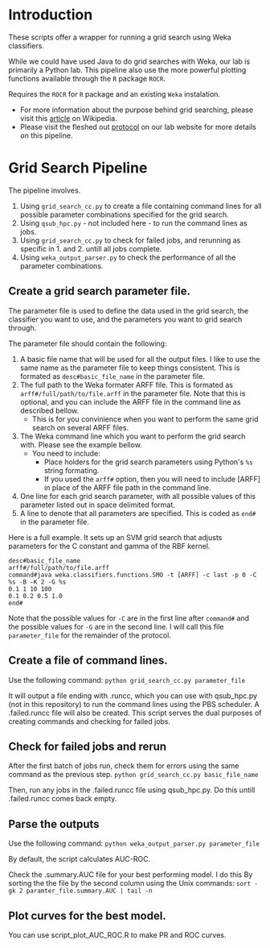 # Introduction
These scripts offer a wrapper for running a grid search using Weka
classifiers.

While we could have used Java to do grid searches with Weka, our lab is
primarily a Python lab. This pipeline also use the more powerful plotting
functions available through the `R` package `ROCR`.

Requires the `ROCR` for `R` package and an existing `Weka` instalation.

* For more information about the purpose behind grid searching, please visit
   this [article](http://en.wikipedia.org/wiki/Hyperparameter_optimization#Grid_search) 
   on Wikipedia.
* Please visit the fleshed out [protocol](http://shiulab.plantbiology.msu.edu/wiki/index.php/Weka_Grid_Search)
on our lab website for more details on this pipeline.

# Grid Search Pipeline
The pipeline involves.


1. Using `grid_search_cc.py` to create a file containing command lines for
   all possible parameter combinations specified for the grid search.
1. Using `qsub_hpc.py` - not included here - to run the command lines as jobs.
1. Using `grid_search_cc.py` to check for failed jobs, and rerunning as
   specific in 1. and 2. untill all jobs complete.
1. Using `weka_output_parser.py` to check the performance of all the parameter
   combinations.

## Create a grid search parameter file.

The parameter file is used to define the data used in the grid search, the
classifier you want to use, and the parameters you want to grid search through.

The parameter file should contain the following:


1. A basic file name that will be used for all the output files. I like to 
    use the same name as the parameter file to keep things consistent. This
    is formated as `desc#basic_file_name` in the parameter file.
2. The full path to the Weka formater ARFF file. This is formated as
    `arff#/full/path/to/file.arff` in the parameter file. Note that this
    is optional, and you can include the ARFF file in the command line as
    described bellow.
    * This is for you convinience when you want to perform the same grid 
    search on several ARFF files.
3. The Weka command line which you want to perform the grid search with. Please
    see the example bellow.
    * You need to include:
        * Place holders for the grid search parameters using Python's `%s` string
        formating.
        * If you used the `arff#` option, then you will need to include [ARFF]
        in place of the ARFF file path in the command line.
4. One line for each grid search parameter, with all possible values of this
    parameter listed out in space delimited format.
5. A line to denote that all parameters are specified. This is coded as 
    `end#` in the parameter file.


Here is a full example. It sets up an SVM grid search that adjusts parameters
for the C constant and gamma of the RBF kernel.
    
```
desc#basic_file_name
arff#/full/path/to/file.arff
command#java weka.classifiers.functions.SMO -t [ARFF] -c last -p 0 -C %s -B -K 2 -G %s
0.1 1 10 100
0.1 0.2 0.5 1.0
end#
```

Note that the possible values for `-C` are in the first line after `command#` 
and the possible values for `-G` are in the second line.
I will call this file `parameter_file` for the remainder of the protocol.

## Create a file of command lines.
Use the following command:
`python grid_search_cc.py parameter_file`

It will output a file ending with .runcc, which you can use with qsub_hpc.py
(not in this repository)  to run the command lines using the PBS scheduler.
A .failed.runcc file will also be created. This script serves the dual
purposes of creating commands and checking for failed jobs.

## Check for failed jobs and rerun

After the first batch of jobs run, check them for errors using the same 
command as the previous step.
`python grid_search_cc.py basic_file_name`

Then, run any jobs in the .failed.runcc file using qsub_hpc.py. Do this untill 
.failed.runcc comes back empty.

## Parse the outputs
Use the following command:
`python weka_output_parser.py parameter_file`

By default, the script calculates AUC-ROC.

Check the .summary.AUC file for your best performing model. I do this
By sorting the the file by the second column using the Unix commands:
`sort -gk 2 paramter_file.summary.AUC | tail -n` 

## Plot curves for the best model.
You can use script_plot_AUC_ROC.R to make PR and ROC curves.
